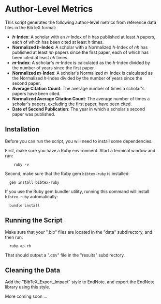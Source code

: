 # Author-Level Metrics

This script generates the following author-level metrics from reference data files in the BibTeX format:
* **_h_-Index**: A scholar with an *h*-Index of *h* has published at least *h* papers, each of which has been cited at least *h* times.
* **Normalized _h_-Index**: A scholar with a Normalized *h*-Index of *nh* has published at least *nh* papers since the first paper, each of which has been cited at least *nh* times.
* **_m_-Index**: A scholar's *m*-Index is calculated as the *h*-Index divided by the number of years since the first paper.
* **Normalized _m_-Index**: A scholar's Normalized *m*-Index is calculated as the Normalized *h*-Index divided by the number of years since the second paper.
* **Average Citation Count**: The average number of times a scholar's papers have been cited.
* **Normalized Average Citation Count**: The average number of times a scholar's papers, excluding the first paper, have been cited.
* **Date of Second Publication**: The year in which a scholar's second paper was published.

## Installation

Before you can run the script, you will need to install some dependencies.

First, make sure you have a Ruby environment. Start a terminal window and run:
```
	ruby -v
```

Second, make sure that the Ruby gem `bibtex-ruby` is installed:
```
  gem install bibtex-ruby
```

If you use the Ruby gem bundler utility, running this command will install `bibtex-ruby` automatically:
```
  bundle install
```

## Running the Script

Make sure that your ".bib" files are located in the "data" subdirectory, and then run:
```
  ruby ap.rb
```
That should output a ".csv" file in the "results" subdirectory.

## Cleaning the Data

Add the "BibTeX_Export_Impact" style to EndNote, and export the EndNote library using this style.

More coming soon ...
